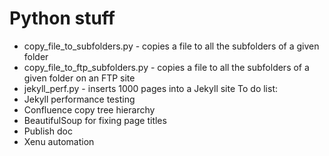 # Python stuff
* copy_file_to_subfolders.py - copies a file to all the subfolders of a given folder
* copy_file_to_ftp_subfolders.py - copies a file to all the subfolders of a given folder on an FTP site
* jekyll_perf.py - inserts 1000 pages into a Jekyll site
To do list:
* Jekyll performance testing
* Confluence copy tree hierarchy
* BeautifulSoup for fixing page titles
* Publish doc
* Xenu automation
